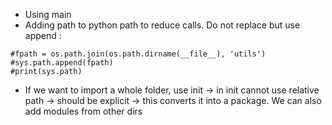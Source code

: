 


- Using main
- Adding path to python path to reduce calls. Do not replace but use append :
```
#fpath = os.path.join(os.path.dirname(__file__), 'utils')  
#sys.path.append(fpath)  
#print(sys.path)
``` 


- If we want to import a whole folder, use init -> in init cannot use relative path -> should be explicit -> this converts it into a package. We can also add modules from other dirs